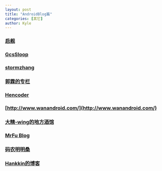 ```yaml
---
layout: post
title: "AndroidBlog篇"
categories: [其它]
author: Kyle
---
```


### [启舰](http://blog.csdn.net/harvic880925/) ###
### [GcsSloop](http://www.gcssloop.com/customview/CustomViewIndex/) ###
### [stormzhang](http://stormzhang.com/) ###
### [郭霖的专栏](http://blog.csdn.net/guolin_blog) ###
### [Hencoder](http://hencoder.com/) ###
### [http://www.wanandroid.com/](http://www.wanandroid.com/) ###
### [大精-wing的地方酒馆](http://androidwing.net/) ###
### [MrFu Blog](https://mrfu.me/) ###
### [码农明明桑](https://isming.me/archives/) ###
### [Hankkin的博客](http://hankkin.cn/) ###